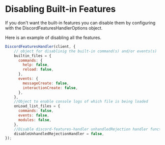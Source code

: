# Disabling Built-in Features

If you don't want the built-in features you can disable them by configuring with the DiscordFeaturesHandlerOptions object. 

Here is an example of disabling all the features.

```javascript
DiscordFeaturesHandler(client, {
    // object for disablinig the built-in command(s) and/or events(s)
    builtin_files = {
      commands: {
        help: false,
        reload: false,
      },
      events: {
        messageCreate: false,
        interactionCreate: false,
      },
    },
    //Object to enable console logs of which file is being loaded
    onLoad_list_files = {
      commands: false,
      events: false,
      modules: false,
    },
    //Disable discord-features-handler unhandledRejection handler functions
    disableUnhandledRejectionHandler = false,
});
```
